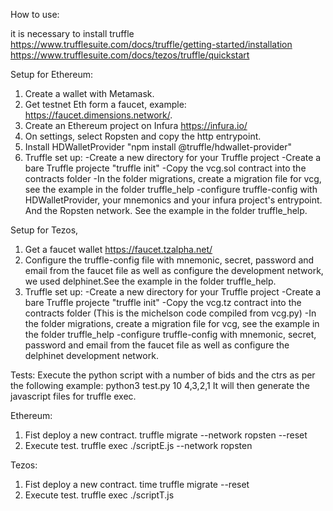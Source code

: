 How to use:

it is necessary to install truffle
https://www.trufflesuite.com/docs/truffle/getting-started/installation
https://www.trufflesuite.com/docs/tezos/truffle/quickstart

Setup for Ethereum:
1. Create a wallet with Metamask.
2. Get testnet Eth form a faucet, example: https://faucet.dimensions.network/.
3. Create an Ethereum project on Infura https://infura.io/
4. On settings, select Ropsten and copy the http entrypoint.
5. Install HDWalletProvider "npm install @truffle/hdwallet-provider"
6. Truffle set up:
  -Create a new directory for your Truffle project
  -Create a bare Truffle projecte "truffle init"
  -Copy the vcg.sol contract into the contracts folder
  -In the folder migrations, create a migration file for vcg, see the example in the folder truffle_help
  -configure truffle-config with HDWalletProvider, your mnemonics and your infura project's entrypoint. And the Ropsten network. See the example in the folder truffle_help.


Setup for Tezos,
1. Get a faucet wallet https://faucet.tzalpha.net/
2. Configure the truffle-config file with mnemonic, secret, password and  email from the faucet file as well as configure the development network, we used delphinet.See the example in the folder truffle_help.
3. Truffle set up:
  -Create a new directory for your Truffle project
  -Create a bare Truffle projecte "truffle init"
  -Copy the vcg.tz contract into the contracts folder (This is the michelson code compiled from vcg.py)
  -In the folder migrations, create a migration file for vcg, see the example in the folder truffle_help
  -configure truffle-config with mnemonic, secret, password and  email from the faucet file as well as configure the delphinet development network.



Tests:
Execute the python script with a number of bids and the ctrs as per the following example:
python3 test.py 10 4,3,2,1
It will then generate the javascript files for truffle exec.

Ethereum:
1. Fist deploy a new contract.
truffle migrate --network ropsten --reset
2. Execute test.
truffle exec ./scriptE.js --network ropsten

Tezos:
1. Fist deploy a new contract.
time truffle migrate --reset
2. Execute test.
truffle exec ./scriptT.js
